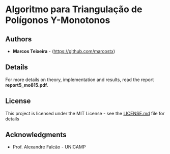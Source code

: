 # Algoritmo  para Triangulação de Polígonos Y-Monotonos



## Authors

* **Marcos Teixeira** - (https://github.com/marcostx)

## Details

For more details on theory, implementation and results, read the report **report5_mo815.pdf**.


## License

This project is licensed under the MIT License - see the [LICENSE.md](LICENSE.md) file for details

## Acknowledgments

* Prof. Alexandre Falcão - UNICAMP
